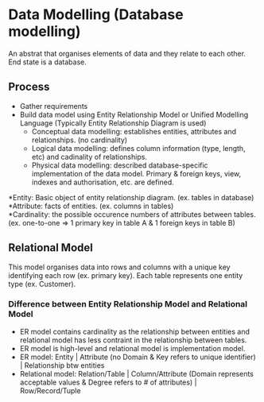 # Data Modelling (Database modelling)
An abstrat that organises elements of data and they relate to each other. End state is a database.

## Process
- Gather requirements
- Build data model using Entity Relationship Model or Unified Modelling Language (Typically Entity Relationship Diagram is used)
  - Conceptual data modelling: establishes entities, attributes and relationships. (no cardinality)
  - Logical data modelling: defines column information (type, length, etc) and cadinality of relationships. 
  - Physical data modelling: described database-specific implementation of the data model. Primary & foreign keys, view, indexes and authorisation, etc. are defined.

*Entity: Basic object of entity relationship diagram. (ex. tables in database)<br>
*Attribute: facts of entities. (ex. columns in tables)<br>
*Cardinality: the possible occurence numbers of attributes between tables. (ex. one-to-one => 1 primary key in table A & 1 foreign keys in table B)

## Relational Model
This model organises data into rows and columns with a unique key identifying each row (ex. primary key). Each table represents one entity type (ex. Customer).

### Difference between Entity Relationship Model and Relational Model
- ER model contains cardinality as the relationship between entities and relational model has less contraint in the relationship between tables.
- ER model is high-level and relational model is implementation model.
- ER model: Entity | Attribute (no Domain & Key refers to unique identifier) | Relationship btw entities 
- Relational model: Relation/Table | Column/Attribute (Domain represents acceptable values & Degree refers to # of attributes) | Row/Record/Tuple

